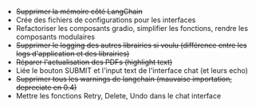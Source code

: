- ~~Supprimer la mémoire côté LangChain~~
- Crée des fichiers de configurations pour les interfaces
- Refactoriser les composants gradio, simplifier les fonctions, rendre les composants modulaires
- ~~Supprimer le logging des autres librairies si voulu (différence entre les logs d'application et des librairies)~~
- ~~Réparer l'actualisation des PDFs (highlight text)~~
- Liée le bouton SUBMIT et l'input text de l'interface chat (et leurs echo)
- ~~Supprimer tous les warnings de langchain (mauvaise importation, depreciate en 0.4)~~
- Mettre les fonctions Retry, Delete, Undo dans le chat interface
